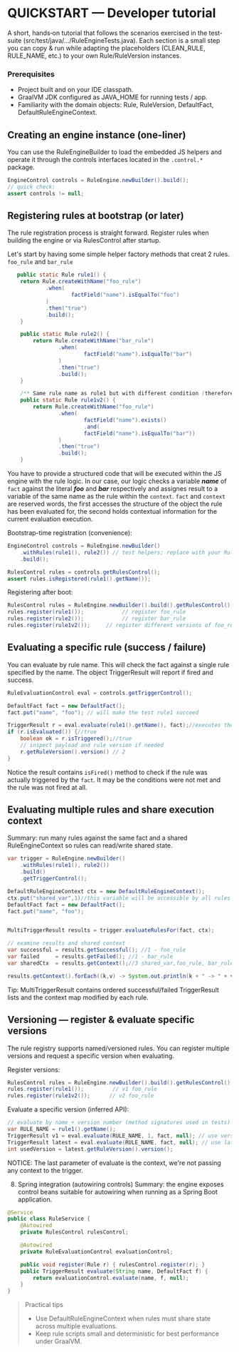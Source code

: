 # QUICKSTART — Developer tutorial

A short, hands‑on tutorial that follows the scenarios exercised in the test-suite (src/test/java/.../RuleEngineTests.java). Each section is a small step you can copy & run while adapting the placeholders (CLEAN_RULE, RULE_NAME, etc.) to your own Rule/RuleVersion instances.

### Prerequisites
- Project built and on your IDE classpath.
- GraalVM JDK configured as JAVA_HOME for running tests / app.
- Familiarity with the domain objects: Rule, RuleVersion, DefaultFact, DefaultRuleEngineContext.

## Creating an engine instance (one-liner)
You can use the RuleEngineBuilder to load the embedded JS helpers and operate it through the controls interfaces located in the `.control.*` package.

```java
EngineControl controls = RuleEngine.newBuilder().build();
// quick check:
assert controls != null;
```

## Registering rules at bootstrap (or later)

The rule registration process is straight forward. Register rules when building the engine or via RulesControl after startup. 

Let's start by having some simple helper factory methods that creat 2 rules. `foo_rule` and `bar_rule`
```java
   public static Rule rule1() {
    return Rule.createWithName("foo_rule")
            .when(
                    factField("name").isEqualTo("foo")
            )
            .then("true")
            .build();
    }

    public static Rule rule2() {
        return Rule.createWithName("bar_rule")
                .when(
                        factField("name").isEqualTo("bar")
                )
                .then("true")
                .build();
    }

    /** Same rule name as rule1 but with different condition (therefore a new version v2). */
    public static Rule rule1v2() {
        return Rule.createWithName("foo_rule")
                .when(  
                        factField("name").exists()
                        .and(
                        factField("name").isEqualTo("bar"))
                )
                .then("true")
                .build();
    }
```
You have to provide a structured code that will be executed within the JS engine with the rule logic. In our case, our logic checks a variable ***name*** of `fact` against the literal ***foo*** and ***bar*** respectively and assignes result to a variable of the same name as the rule within the `context`. 
`fact` and `context` are reserved words, the first accesses the structure of the object the rule has been evaluated for, the second holds contextual information for the current evaluation execution.

Bootstrap-time registration (convenience):
```java
EngineControl controls = RuleEngine.newBuilder()
    .withRules(rule1(), rule2()) // test helpers; replace with your Rule instances
    .build();

RulesControl rules = controls.getRulesControl();
assert rules.isRegistered(rule1().getName());
```

Registering after boot:
```java
RulesControl rules = RuleEngine.newBuilder().build().getRulesControl();
rules.register(rule1());            // register foo_rule 
rules.register(rule2());            // register bar_rule 
rules.register(rule1v2());     // register different versions of foo_rule
```

## Evaluating a specific rule (success / failure)
You can evaluate by rule name. This will check the fact against a single rule specified by the name. The object TriggerResult will report if fired and success.

```java
RuleEvaluationControl eval = controls.getTriggerControl();

DefaultFact fact = new DefaultFact();
fact.put("name", "foo"); // will make the test rule1 succeed

TriggerResult r = eval.evaluate(rule1().getName(), fact);//executes the latest version of the rule against the fact
if (r.isEvaluated()) {//true
    boolean ok = r.isTriggered();//true
    // inspect payload and rule version if needed
    r.getRuleVersion().version() // 2
}
```

Notice the result contains `isFired()` method to check if the rule was actually triggered by the `fact`. It may be the conditions were not met and the rule was not fired at all.

## Evaluating multiple rules and share execution context
Summary: run many rules against the same fact and a shared RuleEngineContext so rules can read/write shared state.

```java
var trigger = RuleEngine.newBuilder()
    .withRules(rule1(), rule2())
    .build()
    .getTriggerControl();

DefaultRuleEngineContext ctx = new DefaultRuleEngineContext();
ctx.put("shared_var",1)//this variable will be accessible by all rules that fire. In fact, conditions of rules can use context variables to check if they are suitable to fire.
DefaultFact fact = new DefaultFact();
fact.put("name", "foo");


MultiTriggerResult results = trigger.evaluateRulesFor(fact, ctx);

// examine results and shared context
var successful = results.getSuccessful(); //1 - foo_rule
var failed     = results.getFailed(); //1 - bar_rule
var sharedCtx  = results.getContext();//3 shared_var,foo_rule, bar_rule

results.getContext().forEach((k,v) -> System.out.println(k + " -> " + v));
```

Tip: MultiTriggerResult contains ordered successful/failed TriggerResult lists and the context map modified by each rule.

## Versioning — register & evaluate specific versions
The rule registry supports named/versioned rules. You can register multiple versions and request a specific version when evaluating.

Register versions:
```java
RulesControl rules = RuleEngine.newBuilder().build().getRulesControl();
rules.register(rule1());         // v1 foo_rule
rules.register(rule1v2());      // v2 foo_rule
```

Evaluate a specific version (inferred API):
```java
// evaluate by name + version number (method signatures used in tests)
var RULE_NAME = rule1().getName();
TriggerResult v1 = eval.evaluate(RULE_NAME, 1, fact, null); // use version 1
TriggerResult latest = eval.evaluate(RULE_NAME, fact, null); // use latest registered
int usedVersion = latest.getRuleVersion().version();
```
NOTICE: The last parameter of evaluate is the context, we're not passing any context to the trigger.

8) Spring integration (autowiring controls)
Summary: the engine exposes control beans suitable for autowiring when running as a Spring Boot application.

```java
@Service
public class RuleService {
    @Autowired
    private RulesControl rulesControl;

    @Autowired
    private RuleEvaluationControl evaluationControl;

    public void register(Rule r) { rulesControl.register(r); }
    public TriggerResult evaluate(String name, DefaultFact f) {
        return evaluationControl.evaluate(name, f, null);
    }
}
```

> Practical tips
> - Use DefaultRuleEngineContext when rules must share state across multiple evaluations.
> - Keep rule scripts small and deterministic for best performance under GraalVM.

